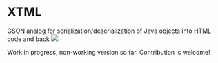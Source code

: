 # XTML
GSON analog for serialization/deserialization of Java objects into HTML code and back
[![](https://jitpack.io/v/metalurgus/XTML.svg)](https://jitpack.io/#metalurgus/XTML)

Work in progress, non-working version so far.
Contribution is welcome!
